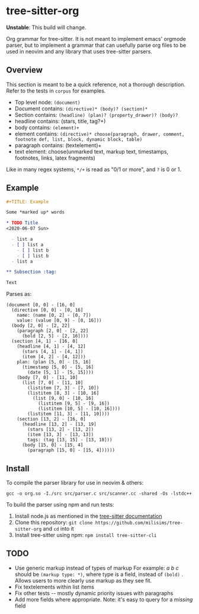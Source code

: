 # tree-sitter-org

**Unstable**: This build will change.

Org grammar for tree-sitter. It is not meant to implement emacs' orgmode
parser, but to implement a grammar that can usefully parse org files to be used
in neovim and any library that uses tree-sitter parsers.

## Overview

This section is meant to be a quick reference, not a thorough description.
Refer to the tests in `corpus` for examples.

- Top level node: `(document)`
- Document contains: `(directive)* (body)? (section)*`
- Section contains: `(headline) (plan)? (property_drawer)? (body)?`
- headline contains: (stars, title, tag?+)
- body contains: `(element)+`
- element contains: `(directive)* choose(paragraph, drawer, comment, footnote def, list, block, dynamic block, table)`
- paragraph contains: (textelement)+
- text element: choose(unmarked text, markup text, timestamps, footnotes, links, latex fragments)

Like in many regex systems, `*/+` is read as "0/1 or more", and `?` is 0 or 1.

## Example

``` org
#+TITLE: Example

Some *marked up* words

* TODO Title
<2020-06-07 Sun>

  - list a
  - [ ] list a
    - [ ] list b
    - [ ] list b
  - list a

** Subsection :tag:

Text
```

Parses as:
```
(document [0, 0] - [16, 0]
  (directive [0, 0] - [0, 16]
    name: (name [0, 2] - [0, 7])
    value: (value [0, 9] - [0, 16]))
  (body [2, 0] - [2, 22]
    (paragraph [2, 0] - [2, 22]
      (bold [2, 5] - [2, 16])))
  (section [4, 1] - [16, 0]
    (headline [4, 1] - [4, 12]
      (stars [4, 1] - [4, 1])
      (item [4, 2] - [4, 12]))
    plan: (plan [5, 0] - [5, 16]
      (timestamp [5, 0] - [5, 16]
        (date [5, 1] - [5, 15])))
    (body [7, 0] - [11, 10]
      (list [7, 0] - [11, 10]
        (listitem [7, 3] - [7, 10])
        (listitem [8, 3] - [10, 16]
          (list [9, 0] - [10, 16]
            (listitem [9, 5] - [9, 16])
            (listitem [10, 5] - [10, 16])))
        (listitem [11, 3] - [11, 10])))
    (section [13, 2] - [16, 0]
      (headline [13, 2] - [13, 19]
        (stars [13, 2] - [13, 2])
        (item [13, 3] - [13, 13])
        tags: (tag [13, 15] - [13, 18]))
      (body [15, 0] - [15, 4]
        (paragraph [15, 0] - [15, 4])))))
```

## Install

To compile the parser library for use in neovim & others:

`gcc -o org.so -I./src src/parser.c src/scanner.cc -shared -Os -lstdc++`


To build the parser using npm and run tests:

1. Install node.js as mentioned in the [tree-sitter documentation](https://tree-sitter.github.io/tree-sitter/creating-parsers#dependencies)
2. Clone this repository: `git clone https://github.com/milisims/tree-sitter-org` and `cd` into it
2. Install tree-sitter using npm: `npm install tree-sitter-cli`


## TODO

  - Use generic markup instead of types of markup
    For example: *a b c* should be `(markup type: *)`, where type is a field, instead of `(bold)` .
    Allows users to more clearly use markup as they see fit.
  - Fix textelements within list items
  - Fix other tests -- mostly dynamic priority issues with paragraphs
  - Add more fields where appropriate. Note: it's easy to query for a _missing_ field
